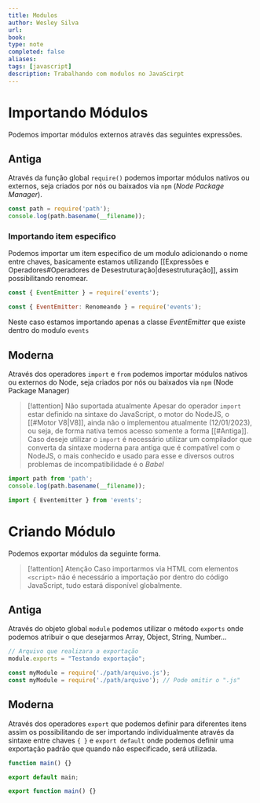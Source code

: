 ```yaml
---
title: Modulos
author: Wesley Silva
url:
book:
type: note
completed: false
aliases:
tags: [javascript]
description: Trabalhando com modulos no JavaScirpt
---
```

# Importando Módulos
Podemos importar módulos externos através das seguintes expressões.

## Antiga
Através da função global `require()` podemos importar módulos nativos ou externos, seja criados por nós ou baixados via `npm` (*Node Package Manager*).
```js
const path = require('path');
console.log(path.basename(__filename));
```

### Importando item especifico
Podemos importar um item especifico de um modulo adicionando o nome entre chaves, basicamente estamos utilizando [[Expressões e Operadores#Operadores de Desestruturação|desestruturação]], assim possibilitando renomear.

```js
const { EventEmitter } = require('events');

const { EventEmitter: Renomeando } = require('events');
```

Neste caso estamos importando apenas a classe _EventEmitter_ que existe dentro do modulo `events`

## Moderna
Através dos operadores `import` e `from` podemos importar módulos nativos ou externos do Node, seja criados por nós ou baixados via `npm` (Node Package Manager)

>[!attention] Não suportada atualmente
>Apesar do operador `import` estar definido na sintaxe do JavaScript, o motor do NodeJS, o [[#Motor V8|V8]], ainda não o implementou atualmente (12/01/2023), ou seja, de forma nativa temos acesso somente a forma [[#Antiga]]. Caso deseje utilizar o `import` é necessário utilizar um compilador que converta da sintaxe moderna para antiga que é compatível com o NodeJS, o mais conhecido e usado para esse e diversos outros problemas de incompatibilidade é o _Babel_

```js
import path from 'path';
console.log(path.basename(__filename));
```

```js
import { Eventemitter } from 'events';
```

# Criando Módulo
Podemos exportar módulos da seguinte forma.

>[!attention] Atenção
>Caso importarmos via HTML com elementos `<script>` não é necessário a importação por dentro do código JavaScript, tudo estará disponível globalmente.

## Antiga
Através do objeto global  `module` podemos utilizar o método `exports` onde podemos atribuir o que desejarmos Array, Object, String, Number...

```js
// Arquivo que realizara a exportação
module.exports = "Testando exportação";
```

```js
const myModule = require('./path/arquivo.js');
const myModule = require('./path/arquivo'); // Pode omitir o ".js"
```

## Moderna
Através dos operadores `export` que podemos definir para diferentes itens assim os possibilitando de ser importando individualmente através da sintaxe entre chaves `{ }` e `export default` onde podemos definir uma exportação padrão que quando não especificado, será utilizada.

```js
function main() {}

export default main;
```

```js
export function main() {}
```